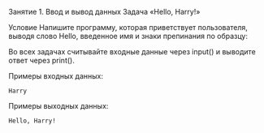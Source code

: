 

Занятие 1. Ввод и вывод данных
Задача «Hello, Harry!»

Условие
        Напишите программу, которая приветствует пользователя, выводя слово Hello, введенное имя и знаки препинания по образцу:

        
Во всех задачах считывайте входные данные через input() и выводите ответ через print().
        


Примеры входных данных:
```
Harry
```

Примеры выходных данных:
```
Hello, Harry!
```